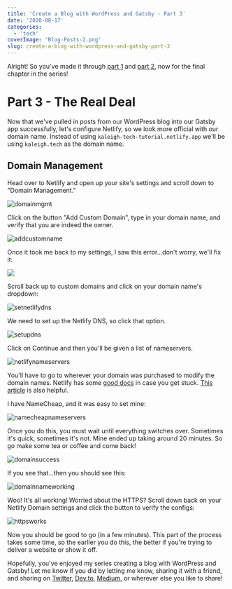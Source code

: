 ```yaml
---
title: 'Create a Blog with WordPress and Gatsby - Part 3'
date: '2020-08-17'
categories:
  - 'tech'
coverImage: 'Blog-Posts-2.png'
slug: create-a-blog-with-wordpress-and-gatsby-part-3
---
```


Alright! So you've made it through [part 1](https://kaleigh.dev/blog/wordpress-gatsby-part-1) and [part 2](https://kaleigh.dev/blog/wordpress-gatsby-part-2), now for the final chapter in the series!

# Part 3 - The Real Deal

Now that we've pulled in posts from our WordPress blog into our Gatsby app successfully, let's configure Netlify, so we look more official with our domain name. Instead of using `kaleigh-tech-tutorial.netlify.app` we'll be using `kaleigh.tech` as the domain name.

## Domain Management

Head over to Netlify and open up your site's settings and scroll down to "Domain Management."

![domainmgmt](images/domainmgmt-1024x661.png)

Click on the button "Add Custom Domain", type in your domain name, and verify that you are indeed the owner.

![addcustomname](images/addcustomname-1024x575.png)

Once it took me back to my settings, I saw this error...don't worry, we'll fix it:

![](images/netlifyerror-1024x493.png)

Scroll back up to custom domains and click on your domain name's dropdown:

![setnetlifydns](images/setnetlifydns-1024x349.png)

We need to set up the Netlify DNS, so click that option.

![setupdns](images/setupdns-1024x829.png)

Click on Continue and then you'll be given a list of nameservers.

![netlifynameservers](images/netlifynameservers-1024x768.png)

You'll have to go to wherever your domain was purchased to modify the domain names. Netlify has some [good docs](https://docs.netlify.com/domains-https/custom-domains/) in case you get stuck. [This article](https://david.darn.es/tutorial/2020/07/28/switching-to-netlify-dns/) is also helpful.

I have NameCheap, and it was easy to set mine:

![namecheapnameservers](images/namecheapnameservers-1024x305.png)

Once you do this, you must wait until everything switches over. Sometimes it's quick, sometimes it's not. Mine ended up taking around 20 minutes. So go make some tea or coffee and come back!

![domainsuccess](images/domainsuccess-1024x516.png)

If you see that...then you should see this:

![domainnameworking](images/domainnameworking-1024x924.png)

Woo! It's all working! Worried about the HTTPS? Scroll down back on your Netlify Domain settings and click the button to verify the configs:

![httpsworks](images/https-1024x375.png)

Now you should be good to go (in a few minutes). This part of the process takes some time, so the earlier you do this, the better if you're trying to deliver a website or show it off.

Hopefully, you've enjoyed my series creating a blog with WordPress and Gatsby! Let me know if you did by letting me know, sharing it with a friend, and sharing on [Twitter](https://twitter.com/kaleighscruggs/status/1292808208206225409), [Dev.to](https://dev.to/kaleigh/series/8220), [Medium](https://medium.com/@kaleighscruggs), or wherever else you like to share!
